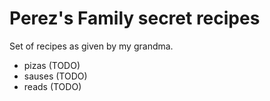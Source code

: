 # Perez's Family secret recipes

Set of recipes as given by my grandma.  

- pizas (TODO)
- sauses (TODO)
- reads (TODO)